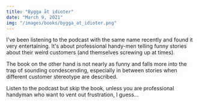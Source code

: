 ```yaml
---
title: "Bygga åt idioter"
date: "March 9, 2021"
img: "/images/books/bygga_at_idioter.png"
---
```


I've been listening to the podcast with the same name recently and found it very entertaining. It's about professional handy-men telling funny stories about their weird customers (and themselves screwing up at times).

The book on the other hand is not nearly as funny and falls more into the trap of sounding condescending, especially in between stories when different customer stereotype are described.

Listen to the podcast but skip the book, unless you are professional handyman who want to vent out frustration, I guess...